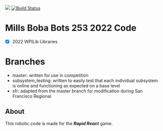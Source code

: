 <a href="http://millsroboticsteam253.com/"><img src="https://img.shields.io/badge/BobaBots-253-blue"></img></a>
[![Build Status](https://travis-ci.org/MillsRoboticsTeam253/Code2020.svg?branch=master)](https://travis-ci.org/MillsRoboticsTeam253/Code2020)
# Mills Boba Bots 253 2022 Code
- [x] 2022 WPILib Libraries 

# Branches
- master: written for use in competition
- subsystem_testing: written to easily test that each individual subsystem is online and functioning as expected on a base level
- sfr: adapted from the master branch for modification during San Francisco Regional

## About
This robotic code is made for the ***Rapid React*** game. <br>
